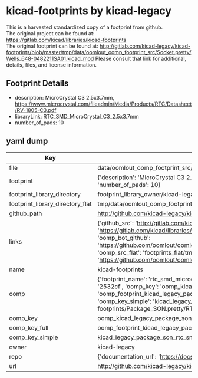 # kicad-footprints by kicad-legacy  
This is a harvested standardized copy of a footprint from github.  
The original project can be found at:  
https://gitlab.com/kicad/libraries/kicad-footprints  
The original footprint can be found at:
http://gitlab.com/kicad-legacy/kicad-footprints/blob/master/tmp/data/oomlout_oomp_footprint_src/Socket.pretty/Wells_648-0482211SA01.kicad_mod
Please consult that link for additional, details, files, and license information.  
## Footprint Details
* description: MicroCrystal C3 2.5x3.7mm, https://www.microcrystal.com/fileadmin/Media/Products/RTC/Datasheet/RV-1805-C3.pdf  
* libraryLink: RTC_SMD_MicroCrystal_C3_2.5x3.7mm  
* number_of_pads: 10  
## yaml dump  
| Key | Value |  
| --- | --- |  
| file | data/oomlout_oomp_footprint_src/kicad-footprints/Package_SON.pretty/RTC_SMD_MicroCrystal_C3_2.5x3.7mm.kicad_mod |  
| footprint | {'description': 'MicroCrystal C3 2.5x3.7mm, https://www.microcrystal.com/fileadmin/Media/Products/RTC/Datasheet/RV-1805-C3.pdf', 'libraryLink': 'RTC_SMD_MicroCrystal_C3_2.5x3.7mm', 'number_of_pads': 10} |  
| footprint_library_directory | footprint_library_owner/kicad-legacy_kicad-footprints |  
| footprint_library_directory_flat | tmp/data/oomlout_oomp_footprint_src/footprints_flat/kicad_legacy_package_son_rtc_smd_microcrystal_c3_2_5x3_7mm/working |  
| github_path | http://github.com/kicad-legacy/kicad-footprints/blob/master/tmp/data/oomlout_oomp_footprint_src/Package_SON.pretty/RTC_SMD_MicroCrystal_C3_2.5x3.7mm.kicad_mod |  
| links | {'github_src': 'http://gitlab.com/kicad-legacy/kicad-footprints/blob/master/tmp/data/oomlout_oomp_footprint_src/Socket.pretty/Wells_648-0482211SA01.kicad_mod', 'github_src_repo': 'https://gitlab.com/kicad/libraries/kicad-footprints', 'oomp_bot': 'tmp/data/oomlout_oomp_footprint_src/footprints/kicad_legacy_package_son_rtc_smd_microcrystal_c3_2_5x3_7mm/working', 'oomp_bot_github': 'https://github.com/oomlout/oomlout_oomp_footprint_bot/tree/main/tmp/data/oomlout_oomp_footprint_src/footprints/kicad_legacy_package_son_rtc_smd_microcrystal_c3_2_5x3_7mm/working', 'oomp_src_flat': 'footprints_flat/tmp/data/oomlout_oomp_footprint_src/footprints_flat/kicad_legacy_package_son_rtc_smd_microcrystal_c3_2_5x3_7mm/working', 'oomp_src_flat_github': 'https://github.com/oomlout/oomlout_oomp_footprint_src/tree/main/tmp/data/oomlout_oomp_footprint_src/footprints_flat/kicad_legacy_package_son_rtc_smd_microcrystal_c3_2_5x3_7mm/working'} |  
| name | kicad-footprints |  
| oomp | {'footprint_name': 'rtc_smd_microcrystal_c3_2_5x3_7mm', 'library_name': 'package_son', 'md5': '2532cf122f2adf32a98edb392eb7dd22', 'md5_10': '2532cf122f', 'md5_5': '2532c', 'md5_6': '2532cf', 'oomp_key': 'oomp_kicad_legacy_package_son_rtc_smd_microcrystal_c3_2_5x3_7mm', 'oomp_key_extra': 'oomp_footprint_kicad_legacy_package_son_rtc_smd_microcrystal_c3_2_5x3_7mm', 'oomp_key_full': 'oomp_footprint_kicad_legacy_package_son_rtc_smd_microcrystal_c3_2_5x3_7mm_2532cf', 'oomp_key_simple': 'kicad_legacy_package_son_rtc_smd_microcrystal_c3_2_5x3_7mm', 'original_filename': 'data/oomlout_oomp_footprint_src/kicad-footprints/Package_SON.pretty/RTC_SMD_MicroCrystal_C3_2.5x3.7mm.kicad_mod', 'owner_name': 'kicad_legacy'} |  
| oomp_key | oomp_kicad_legacy_package_son_rtc_smd_microcrystal_c3_2_5x3_7mm |  
| oomp_key_full | oomp_footprint_kicad_legacy_package_son_rtc_smd_microcrystal_c3_2_5x3_7mm |  
| oomp_key_simple | kicad_legacy_package_son_rtc_smd_microcrystal_c3_2_5x3_7mm |  
| owner | kicad-legacy |  
| repo | {'documentation_url': 'https://docs.github.com/rest/repos/repos#get-a-repository', 'message': 'Not Found'} |  
| url | http://github.com/kicad-legacy/kicad-footprints |  

